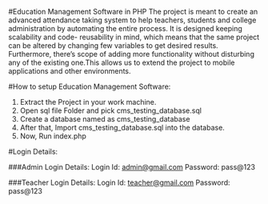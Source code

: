 #Education Management Software in PHP
The project is meant to create an advanced attendance taking system to help teachers, students and college administration by automating the entire process. It is designed keeping  scalability and code- reusability in mind, which means that the same project can be altered by changing few variables to get desired results. Furthermore, there’s scope of adding more functionality without disturbing any of the existing one.This allows us to extend the project to mobile applications and other environments.

#How to setup Education Management Software:
1. Extract the Project in your work machine.
2. Open sql file Folder and pick cms_testing_database.sql
3. Create a database named as cms_testing_database
4. After that, Import cms_testing_database.sql into the database.
5. Now, Run index.php

#Login Details:

###Admin Login Details:
Login Id: admin@gmail.com
Password: pass@123

###Teacher Login Details:
Login Id: teacher@gmail.com
Password: pass@123
